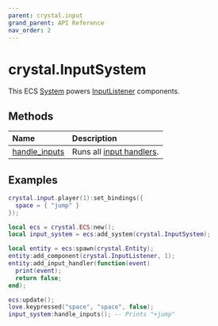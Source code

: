 ```yaml
---
parent: crystal.input
grand_parent: API Reference
nav_order: 2
---
```


# crystal.InputSystem

This ECS [System](system) powers [InputListener](input_listener) components.

## Methods

| Name                                        | Description                                                  |
| :------------------------------------------ | :----------------------------------------------------------- |
| [handle_inputs](input_system_handle_inputs) | Runs all [input handlers](input_listener_add_input_handler). |

## Examples

```lua
crystal.input.player(1):set_bindings({
  space = { "jump" }
});

local ecs = crystal.ECS:new();
local input_system = ecs:add_system(crystal.InputSystem);

local entity = ecs:spawn(crystal.Entity);
entity:add_component(crystal.InputListener, 1);
entity:add_input_handler(function(event)
  print(event);
  return false;
end);

ecs:update();
love.keypressed("space", "space", false);
input_system:handle_inputs(); -- Prints "+jump"
```
